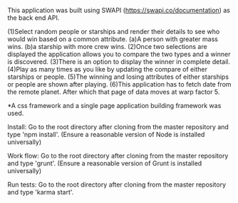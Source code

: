 This application was built using SWAPI (https://swapi.co/documentation) as the back end API.

(1)Select random people or starships and render their details to see who would win based on a common attribute.
(a)A person with greater mass wins.
(b)a starship with more crew wins.
(2)Once two selections are displayed the application allows you to compare the two types and a winner is discovered.
(3)There is an option to display the winner in complete detail.
(4)Play as many times as you like by updating the compare of either starships or people.
(5)The winning and losing attributes of either starships or people are shown after playing.
(6)This application has to fetch date from the remote planet. After which that page of data moves at warp factor 5.

*A css framework and a single page application building framework was used.

Install: 
	Go to the root directory after cloning from the master repository and type 'npm install'. (Ensure a reasonable version of Node is installed universally)

Work flow: 
	Go to the root directory after cloning from the master repository and type 'grunt'. (Ensure a reasonable version of Grunt is installed universally)

Run tests: 
	Go to the root directory after cloning from the master repository and type 'karma start'. 